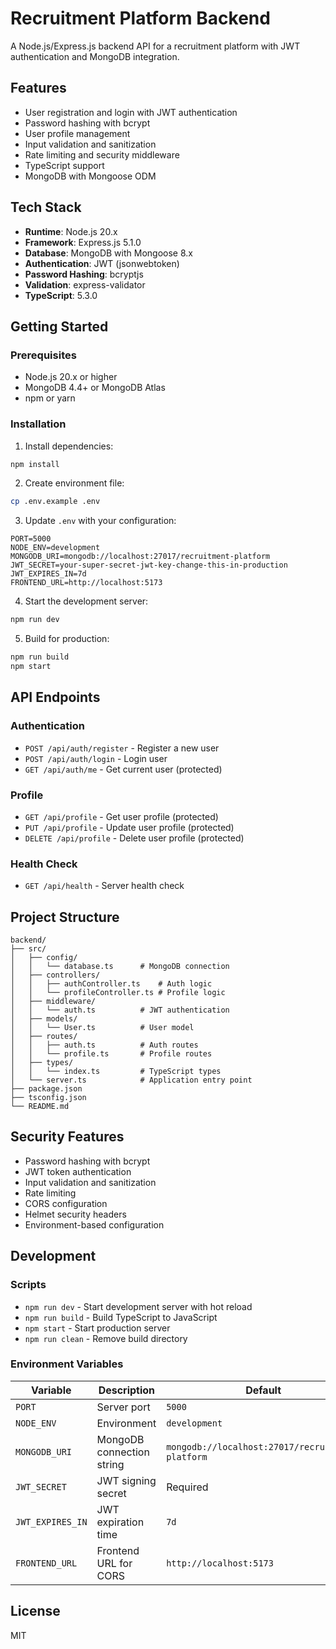 # Recruitment Platform Backend

A Node.js/Express.js backend API for a recruitment platform with JWT authentication and MongoDB integration.

## Features

- User registration and login with JWT authentication
- Password hashing with bcrypt
- User profile management
- Input validation and sanitization
- Rate limiting and security middleware
- TypeScript support
- MongoDB with Mongoose ODM

## Tech Stack

- **Runtime**: Node.js 20.x
- **Framework**: Express.js 5.1.0
- **Database**: MongoDB with Mongoose 8.x
- **Authentication**: JWT (jsonwebtoken)
- **Password Hashing**: bcryptjs
- **Validation**: express-validator
- **TypeScript**: 5.3.0

## Getting Started

### Prerequisites

- Node.js 20.x or higher
- MongoDB 4.4+ or MongoDB Atlas
- npm or yarn

### Installation

1. Install dependencies:
```bash
npm install
```

2. Create environment file:
```bash
cp .env.example .env
```

3. Update `.env` with your configuration:
```env
PORT=5000
NODE_ENV=development
MONGODB_URI=mongodb://localhost:27017/recruitment-platform
JWT_SECRET=your-super-secret-jwt-key-change-this-in-production
JWT_EXPIRES_IN=7d
FRONTEND_URL=http://localhost:5173
```

4. Start the development server:
```bash
npm run dev
```

5. Build for production:
```bash
npm run build
npm start
```

## API Endpoints

### Authentication

- `POST /api/auth/register` - Register a new user
- `POST /api/auth/login` - Login user
- `GET /api/auth/me` - Get current user (protected)

### Profile

- `GET /api/profile` - Get user profile (protected)
- `PUT /api/profile` - Update user profile (protected)
- `DELETE /api/profile` - Delete user profile (protected)

### Health Check

- `GET /api/health` - Server health check

## Project Structure

```
backend/
├── src/
│   ├── config/
│   │   └── database.ts      # MongoDB connection
│   ├── controllers/
│   │   ├── authController.ts    # Auth logic
│   │   └── profileController.ts # Profile logic
│   ├── middleware/
│   │   └── auth.ts          # JWT authentication
│   ├── models/
│   │   └── User.ts          # User model
│   ├── routes/
│   │   ├── auth.ts          # Auth routes
│   │   └── profile.ts       # Profile routes
│   ├── types/
│   │   └── index.ts         # TypeScript types
│   └── server.ts            # Application entry point
├── package.json
├── tsconfig.json
└── README.md
```

## Security Features

- Password hashing with bcrypt
- JWT token authentication
- Input validation and sanitization
- Rate limiting
- CORS configuration
- Helmet security headers
- Environment-based configuration

## Development

### Scripts

- `npm run dev` - Start development server with hot reload
- `npm run build` - Build TypeScript to JavaScript
- `npm start` - Start production server
- `npm run clean` - Remove build directory

### Environment Variables

| Variable | Description | Default |
|----------|-------------|---------|
| `PORT` | Server port | `5000` |
| `NODE_ENV` | Environment | `development` |
| `MONGODB_URI` | MongoDB connection string | `mongodb://localhost:27017/recruitment-platform` |
| `JWT_SECRET` | JWT signing secret | Required |
| `JWT_EXPIRES_IN` | JWT expiration time | `7d` |
| `FRONTEND_URL` | Frontend URL for CORS | `http://localhost:5173` |

## License

MIT
